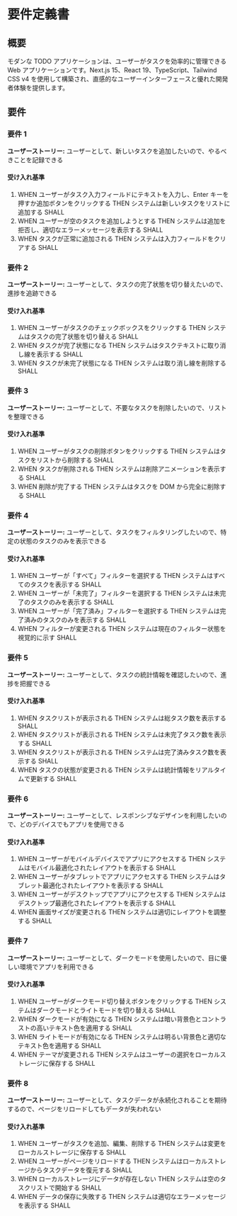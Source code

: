 # 要件定義書

## 概要

モダンな TODO アプリケーションは、ユーザーがタスクを効率的に管理できる Web アプリケーションです。Next.js 15、React 19、TypeScript、Tailwind CSS v4 を使用して構築され、直感的なユーザーインターフェースと優れた開発者体験を提供します。

## 要件

### 要件 1

**ユーザーストーリー:** ユーザーとして、新しいタスクを追加したいので、やるべきことを記録できる

#### 受け入れ基準

1. WHEN ユーザーがタスク入力フィールドにテキストを入力し、Enter キーを押すか追加ボタンをクリックする THEN システムは新しいタスクをリストに追加する SHALL
2. WHEN ユーザーが空のタスクを追加しようとする THEN システムは追加を拒否し、適切なエラーメッセージを表示する SHALL
3. WHEN タスクが正常に追加される THEN システムは入力フィールドをクリアする SHALL

### 要件 2

**ユーザーストーリー:** ユーザーとして、タスクの完了状態を切り替えたいので、進捗を追跡できる

#### 受け入れ基準

1. WHEN ユーザーがタスクのチェックボックスをクリックする THEN システムはタスクの完了状態を切り替える SHALL
2. WHEN タスクが完了状態になる THEN システムはタスクテキストに取り消し線を表示する SHALL
3. WHEN タスクが未完了状態になる THEN システムは取り消し線を削除する SHALL

### 要件 3

**ユーザーストーリー:** ユーザーとして、不要なタスクを削除したいので、リストを整理できる

#### 受け入れ基準

1. WHEN ユーザーがタスクの削除ボタンをクリックする THEN システムはタスクをリストから削除する SHALL
2. WHEN タスクが削除される THEN システムは削除アニメーションを表示する SHALL
3. WHEN 削除が完了する THEN システムはタスクを DOM から完全に削除する SHALL

### 要件 4

**ユーザーストーリー:** ユーザーとして、タスクをフィルタリングしたいので、特定の状態のタスクのみを表示できる

#### 受け入れ基準

1. WHEN ユーザーが「すべて」フィルターを選択する THEN システムはすべてのタスクを表示する SHALL
2. WHEN ユーザーが「未完了」フィルターを選択する THEN システムは未完了のタスクのみを表示する SHALL
3. WHEN ユーザーが「完了済み」フィルターを選択する THEN システムは完了済みのタスクのみを表示する SHALL
4. WHEN フィルターが変更される THEN システムは現在のフィルター状態を視覚的に示す SHALL

### 要件 5

**ユーザーストーリー:** ユーザーとして、タスクの統計情報を確認したいので、進捗を把握できる

#### 受け入れ基準

1. WHEN タスクリストが表示される THEN システムは総タスク数を表示する SHALL
2. WHEN タスクリストが表示される THEN システムは未完了タスク数を表示する SHALL
3. WHEN タスクリストが表示される THEN システムは完了済みタスク数を表示する SHALL
4. WHEN タスクの状態が変更される THEN システムは統計情報をリアルタイムで更新する SHALL

### 要件 6

**ユーザーストーリー:** ユーザーとして、レスポンシブなデザインを利用したいので、どのデバイスでもアプリを使用できる

#### 受け入れ基準

1. WHEN ユーザーがモバイルデバイスでアプリにアクセスする THEN システムはモバイル最適化されたレイアウトを表示する SHALL
2. WHEN ユーザーがタブレットでアプリにアクセスする THEN システムはタブレット最適化されたレイアウトを表示する SHALL
3. WHEN ユーザーがデスクトップでアプリにアクセスする THEN システムはデスクトップ最適化されたレイアウトを表示する SHALL
4. WHEN 画面サイズが変更される THEN システムは適切にレイアウトを調整する SHALL

### 要件 7

**ユーザーストーリー:** ユーザーとして、ダークモードを使用したいので、目に優しい環境でアプリを利用できる

#### 受け入れ基準

1. WHEN ユーザーがダークモード切り替えボタンをクリックする THEN システムはダークモードとライトモードを切り替える SHALL
2. WHEN ダークモードが有効になる THEN システムは暗い背景色とコントラストの高いテキスト色を適用する SHALL
3. WHEN ライトモードが有効になる THEN システムは明るい背景色と適切なテキスト色を適用する SHALL
4. WHEN テーマが変更される THEN システムはユーザーの選択をローカルストレージに保存する SHALL

### 要件 8

**ユーザーストーリー:** ユーザーとして、タスクデータが永続化されることを期待するので、ページをリロードしてもデータが失われない

#### 受け入れ基準

1. WHEN ユーザーがタスクを追加、編集、削除する THEN システムは変更をローカルストレージに保存する SHALL
2. WHEN ユーザーがページをリロードする THEN システムはローカルストレージからタスクデータを復元する SHALL
3. WHEN ローカルストレージにデータが存在しない THEN システムは空のタスクリストで開始する SHALL
4. WHEN データの保存に失敗する THEN システムは適切なエラーメッセージを表示する SHALL

